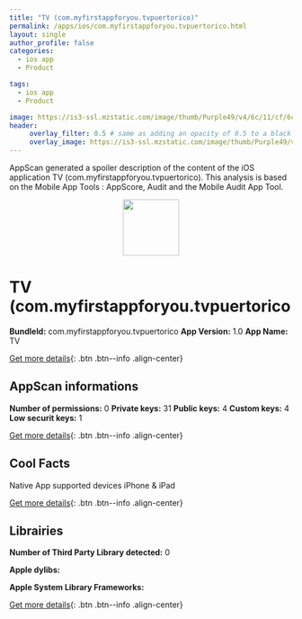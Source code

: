 ```yaml
---
title: "TV (com.myfirstappforyou.tvpuertorico)"
permalink: /apps/ios/com.myfirstappforyou.tvpuertorico.html
layout: single
author_profile: false
categories: 
  - ios app 
  - Product 

tags: 
  - ios app 
  - Product 

image: https://is3-ssl.mzstatic.com/image/thumb/Purple49/v4/6c/11/cf/6c11cfb6-ea0b-9d5e-aeb9-780d139e0fbc/pr_source.png/512x512bb.jpg
header: 
     overlay_filter: 0.5 # same as adding an opacity of 0.5 to a black background
     overlay_image: https://is3-ssl.mzstatic.com/image/thumb/Purple49/v4/6c/11/cf/6c11cfb6-ea0b-9d5e-aeb9-780d139e0fbc/pr_source.png/512x512bb.jpg
---
```

AppScan generated a spoiler description of the content of the iOS application TV (com.myfirstappforyou.tvpuertorico). This analysis is based on the Mobile App Tools : AppScore, Audit and the Mobile Audit App Tool.

  
  
<div style="text-align: center;"><img src="https://is3-ssl.mzstatic.com/image/thumb/Purple49/v4/6c/11/cf/6c11cfb6-ea0b-9d5e-aeb9-780d139e0fbc/pr_source.png/512x512bb.jpg" width="100" height="100"></div>  
  
# TV (com.myfirstappforyou.tvpuertorico

**BundleId:** com.myfirstappforyou.tvpuertorico
**App Version:** 1.0
**App Name:** TV


[Get more details](/pricing.html){: .btn .btn--info .align-center}  
  
## AppScan informations 

**Number of permissions:** 0
**Private keys:** 31
**Public keys:** 4
**Custom keys:** 4
**Low securit keys:** 1
  
[Get more details](/pricing.html){: .btn .btn--info .align-center}

## Cool Facts

Native App
supported devices iPhone & iPad
  
[Get more details](/pricing.html){: .btn .btn--info .align-center}

## Librairies 
**Number of Third Party Library detected:** 0

**Apple dylibs:**


**Apple System Library Frameworks:**


  
[Get more details](/pricing.html){: .btn .btn--info .align-center}

